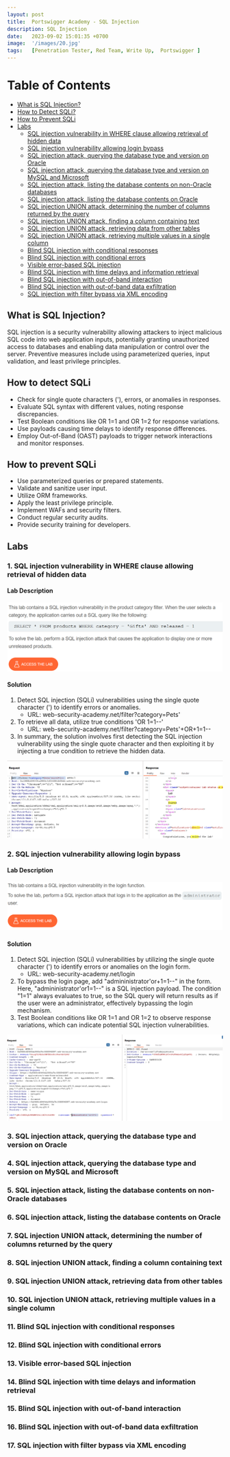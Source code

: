 ```yaml
---
layout: post
title:  Portswigger Academy - SQL Injection
description: SQL Injection
date:   2023-09-02 15:01:35 +0700
image:  '/images/20.jpg'
tags:   [Penetration Tester, Red Team, Write Up,  Portswigger ]
---
```


# Table of Contents
- [What is SQL Injection?](#what-is-sql-injection)
- [How to Detect SQLi?](#how-to-detect-sqli)
- [How to Prevent SQLi](#how-to-prevent-sqli)
- [Labs](#labs)
    - [SQL injection vulnerability in WHERE clause allowing retrieval of hidden data](#sql-injection-where-clause)
    - [SQL injection vulnerability allowing login bypass](#sql-injection-login-bypass)
    - [SQL injection attack, querying the database type and version on Oracle](#sql-injection-oracle-type-version)
    - [SQL injection attack, querying the database type and version on MySQL and Microsoft](#sql-injection-mysql-microsoft-type-version)
    - [SQL injection attack, listing the database contents on non-Oracle databases](#sql-injection-non-oracle-listing)
    - [SQL injection attack, listing the database contents on Oracle](#sql-injection-oracle-listing)
    - [SQL injection UNION attack, determining the number of columns returned by the query](#sql-injection-union-columns)
    - [SQL injection UNION attack, finding a column containing text](#sql-injection-union-text-column)
    - [SQL injection UNION attack, retrieving data from other tables](#sql-injection-union-data-retrieval)
    - [SQL injection UNION attack, retrieving multiple values in a single column](#sql-injection-union-multiple-values)
    - [Blind SQL injection with conditional responses](#blind-sql-injection-conditional-responses)
    - [Blind SQL injection with conditional errors](#blind-sql-injection-conditional-errors)
    - [Visible error-based SQL injection](#visible-error-based-sql-injection)
    - [Blind SQL injection with time delays and information retrieval](#blind-sql-injection-time-delays)
    - [Blind SQL injection with out-of-band interaction](#blind-sql-injection-out-of-band)
    - [Blind SQL injection with out-of-band data exfiltration](#blind-sql-injection-data-exfiltration)
    - [SQL injection with filter bypass via XML encoding](#sql-injection-filter-bypass-xml-encoding)

## What is SQL Injection? <a id="what-is-sql-injection"></a>

SQL injection is a security vulnerability allowing attackers to inject malicious SQL code into web application inputs, potentially granting unauthorized access to databases and enabling data manipulation or control over the server. Preventive measures include using parameterized queries, input validation, and least privilege principles.

## How to detect SQLi <a id="how-to-detect-sqli"></a>
- Check for single quote characters ('), errors, or anomalies in responses.
- Evaluate SQL syntax with different values, noting response discrepancies.
- Test Boolean conditions like OR 1=1 and OR 1=2 for response variations.
- Use payloads causing time delays to identify response differences.
- Employ Out-of-Band (OAST) payloads to trigger network interactions and monitor responses.


## How to prevent SQLi <a id="how-to-prevent-sqli"></a>

- Use parameterized queries or prepared statements.
- Validate and sanitize user input.
- Utilize ORM frameworks.
- Apply the least privilege principle.
- Implement WAFs and security filters.
- Conduct regular security audits.
- Provide security training for developers.

## Labs <a id="labs"></a>

### 1. SQL injection vulnerability in WHERE clause allowing retrieval of hidden data <a id="sql-injection-where-clause"></a>

<!-- Content for SQL injection vulnerability in WHERE clause allowing retrieval of hidden data -->
#### Lab Description
![Alt text](/images/portswigger/sqli/lab1-description.png "lab1-description")

#### Solution
1. Detect SQL injection (SQLi) vulnerabilities using the single quote character (') to identify errors or anomalies. 
    - URL: web-security-academy.net/filter?category=Pets'
2. To retrieve all data, utilize true conditions 'OR 1=1--'
    - URL: web-security-academy.net/filter?category=Pets'+OR+1=1--
3. In summary, the solution involves first detecting the SQL injection vulnerability using the single quote character and then exploiting it by injecting a true condition to retrieve the hidden data.

![Alt text](/images/portswigger/sqli/lab1-solved.png "lab1-solved")

### 2. SQL injection vulnerability allowing login bypass <a id="sql-injection-login-bypass"></a>

#### Lab Description
![Alt text](/images/portswigger/sqli/lab2-description.png "lab2-description")

#### Solution
1. Detect SQL injection (SQLi) vulnerabilities by utilizing the single quote character (') to identify errors or anomalies on the login form.
    - URL: web-security-academy.net/login
2. To bypass the login page, add "admininistrator'or+1=1--" in the form. Here, "admininistrator'or1=1--" is a SQL injection payload. The condition "1=1" always evaluates to true, so the SQL query will return results as if the user were an administrator, effectively bypassing the login mechanism.
3. Test Boolean conditions like OR 1=1 and OR 1=2 to observe response variations, which can indicate potential SQL injection vulnerabilities.

![Alt text](/images/portswigger/sqli/lab2-solved.png "lab2-solved")

### 3. SQL injection attack, querying the database type and version on Oracle <a id="sql-injection-oracle-type-version"></a>

<!-- Content for SQL injection attack, querying the database type and version on Oracle -->

### 4. SQL injection attack, querying the database type and version on MySQL and Microsoft <a id="sql-injection-mysql-microsoft-type-version"></a>

<!-- Content for SQL injection attack, querying the database type and version on MySQL and Microsoft -->

### 5. SQL injection attack, listing the database contents on non-Oracle databases <a id="sql-injection-non-oracle-listing"></a>

<!-- Content for SQL injection attack, listing the database contents on non-Oracle databases -->

### 6. SQL injection attack, listing the database contents on Oracle <a id="sql-injection-oracle-listing"></a>

<!-- Content for SQL injection attack, listing the database contents on Oracle -->

### 7. SQL injection UNION attack, determining the number of columns returned by the query <a id="sql-injection-union-columns"></a>

<!-- Content for SQL injection UNION attack, determining the number of columns returned by the query -->

### 8. SQL injection UNION attack, finding a column containing text <a id="sql-injection-union-text-column"></a>

<!-- Content for SQL injection UNION attack, finding a column containing text -->

### 9. SQL injection UNION attack, retrieving data from other tables <a id="sql-injection-union-data-retrieval"></a>

<!-- Content for SQL injection UNION attack, retrieving data from other tables -->

### 10. SQL injection UNION attack, retrieving multiple values in a single column <a id="sql-injection-union-multiple-values"></a>

<!-- Content for SQL injection UNION attack, retrieving multiple values in a single column -->

### 11. Blind SQL injection with conditional responses <a id="blind-sql-injection-conditional-responses"></a>

<!-- Content for Blind SQL injection with conditional responses -->

### 12. Blind SQL injection with conditional errors <a id="blind-sql-injection-conditional-errors"></a>

<!-- Content for Blind SQL injection with conditional errors -->

### 13. Visible error-based SQL injection <a id="visible-error-based-sql-injection"></a>

<!-- Content for Visible error-based SQL injection -->

### 14. Blind SQL injection with time delays and information retrieval <a id="blind-sql-injection-time-delays"></a>

<!-- Content for Blind SQL injection with time delays and information retrieval -->

### 15. Blind SQL injection with out-of-band interaction <a id="blind-sql-injection-out-of-band"></a>

<!-- Content for Blind SQL injection with out-of-band interaction -->

### 16. Blind SQL injection with out-of-band data exfiltration <a id="blind-sql-injection-data-exfiltration"></a>

<!-- Content for Blind SQL injection with out-of-band data exfiltration -->

### 17. SQL injection with filter bypass via XML encoding <a id="sql-injection-filter-bypass-xml-encoding"></a>

<!-- Content for SQL injection with filter bypass via XML encoding -->
